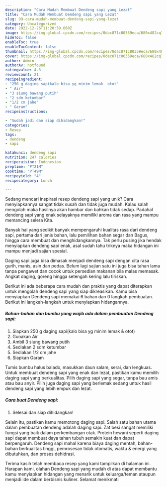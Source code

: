 ```yaml
---
description: "Cara Mudah Membuat Dendeng sapi yang Lezat"
title: "Cara Mudah Membuat Dendeng sapi yang Lezat"
slug: 99-cara-mudah-membuat-dendeng-sapi-yang-lezat
category: Uncategorized
date: 2022-12-26T11:20:59.060Z
image: https://img-global.cpcdn.com/recipes/0dac871c80359eca/680x482cq70/dendeng-sapi-foto-resep-utama.jpg
hideToc: false
enableToc: true
enableTocContent: false
thumbnail: https://img-global.cpcdn.com/recipes/0dac871c80359eca/680x482cq70/dendeng-sapi-foto-resep-utama.jpg
cover: https://img-global.cpcdn.com/recipes/0dac871c80359eca/680x482cq70/dendeng-sapi-foto-resep-utama.jpg
author: Admin
authorAv: notfound
ratingvalue: 4.3
reviewcount: 21
recipeingredient:
- "250 g daging sapikalo bisa yg minim lemak  otot"
- " Air"
- "3 siung bawang putih"
- "2 sdm ketumbar"
- "1/2 cm jahe"
- " Garam"
recipeinstructions:

- "Sudah jadi dan siap dihidangkan!"
categories:
- Resep
tags:
- dendeng
- sapi

katakunci: dendeng sapi 
nutrition: 247 calories
recipecuisine: Indonesian
preptime: "PT21M"
cooktime: "PT49M"
recipeyield: "4"
recipecategory: Lunch

---
```





Sedang mencari inspirasi resep dendeng sapi yang unik? Cara menyiapkannya sangat tidak susah dan tidak juga mudah. Kalau salah mengolah maka hasilnya akan hambar dan bahkan tidak sedap. Padahal dendeng sapi yang enak selayaknya memiliki aroma dan rasa yang mampu memancing selera Kita.





Banyak hal yang sedikit banyak mempengaruhi kualitas rasa dari dendeng sapi, pertama dari jenis bahan, lalu pemilihan bahan segar dan Bagus, hingga cara membuat dan menghidangkannya. Tak perlu pusing jika hendak menyiapkan dendeng sapi enak,      asal sudah tahu triknya maka hidangan ini mampu menjadi sajian spesial.














Daging sapi juga bisa dimasak menjadi dendeng sapi dengan cita rasa gurih, manis, asin dan pedas. Belum lagi sajian satu ini juga bisa tahan lama tanpa pengawet dan cocok untuk persedian makanan bila malas memasak. Angkat daging, goreng hingga setengah kering lalu tiriskan.






Berikut ini ada beberapa cara mudah dan praktis yang dapat diterapkan untuk mengolah dendeng sapi yang siap dikreasikan. Kamu bisa menyiapkan Dendeng sapi memakai 6 bahan dan 0 langkah pembuatan. Berikut ini langkah-langkah untuk menyiapkan hidangannya.

<!--inarticleads1-->

##### Bahan-bahan dan bumbu yang wajib ada dalam pembuatan Dendeng sapi:

1. Siapkan 250 g daging sapi(kalo bisa yg minim lemak &amp; otot)
1. Gunakan  Air
1. Ambil 3 siung bawang putih
1. Sediakan 2 sdm ketumbar
1. Sediakan 1/2 cm jahe
1. Siapkan  Garam


Tumis bumbu halus balado, masukkan daun salam, serai, dan lengkuas. Untuk membuat dendeng sapi yang enak dan lezat, pastikan kamu memilih daging sapi yang berkualitas. Pilih daging sapi yang segar, tanpa bau amis atau bau anyir. Pilih juga daging sapi yang berlemak sedang untuk hasil dendeng sapi yang lebih empuk dan lezat. 

<!--inarticleads2-->

##### Cara buat Dendeng sapi:


1. Selesai dan siap dihidangkan!

Selain itu, pastikan kamu memotong daging sapi. Salah satu bahan utama dalam pembuatan dendeng adalah daging sapi. Zat besi sangat memiliki fungsi yang baik dalam perkembangan otak. Protein hewani seperti daging sapi dapat membuat daya tahan tubuh semakin kuat dan dapat berpengaruh. Dendeng sapi mahal karena biaya daging mentah, bahan-bahan berkualitas tinggi, pemrosesan tidak otomatis, waktu &amp; energi yang dibutuhkan, dan proses dehidrasi. 

Terima kasih telah membaca resep yang kami tampilkan di halaman ini. Harapan kami, olahan Dendeng sapi yang mudah di atas dapat membantu kamu menyiapkan hidangan yang menarik untuk keluarga/teman ataupun menjadi ide dalam berbisnis kuliner. Selamat menikmati
